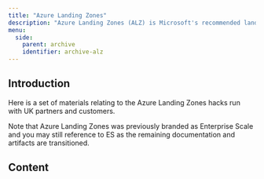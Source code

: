 ```yaml
---
title: "Azure Landing Zones"
description: "Azure Landing Zones (ALZ) is Microsoft's recommended landing zone architecture for the largest organisations. Landing zones sit within the Ready section of the Cloud Adoption Framework (CAF)."
menu:
  side:
    parent: archive
    identifier: archive-alz
---
```


## Introduction

Here is a set of materials relating to the Azure Landing Zones hacks run with UK partners and customers.

Note that Azure Landing Zones was previously branded as Enterprise Scale and you may still reference to ES as the remaining documentation and artifacts are transitioned.

## Content
